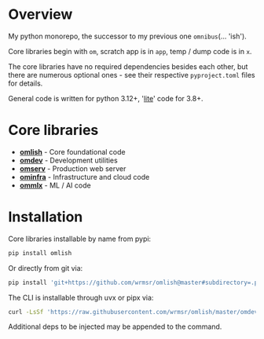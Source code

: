 # Overview

My python monorepo, the successor to my previous one `omnibus`(... 'ish').

Core libraries begin with `om`, scratch app is in `app`, temp / dump code is in `x`.

The core libraries have no required dependencies besides each other, but there are numerous optional ones - see their
respective `pyproject.toml` files for details.

General code is written for python 3.12+, '[lite](omlish#lite-code)' code for 3.8+.

# Core libraries

- **[omlish](omlish#readme)** - Core foundational code
- **[omdev](omdev#readme)** - Development utilities
- **[omserv](omserv)** - Production web server
- **[ominfra](ominfra)** - Infrastructure and cloud code
- **[ommlx](ommlx)** - ML / AI code

# Installation

Core libraries installable by name from pypi:

```bash
pip install omlish
```

Or directly from git via:

```bash
pip install 'git+https://github.com/wrmsr/omlish@master#subdirectory=.pkg/<pkg>'
```

The CLI is installable through uvx or pipx via:

```bash
curl -LsSf 'https://raw.githubusercontent.com/wrmsr/omlish/master/omdev/cli/install.py' | python3 -
```

Additional deps to be injected may be appended to the command.
